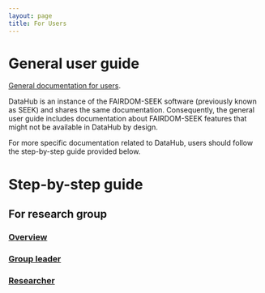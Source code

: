 ```yaml
---
layout: page
title: For Users
---
```


# General user guide
[General documentation for users](help/user-guide/index.html).

DataHub is an instance of the FAIRDOM-SEEK software (previously known as SEEK) and shares the same documentation. Consequently, the general user guide includes documentation about FAIRDOM-SEEK features that might not be available in DataHub by design.

For more specific documentation related to DataHub, users should follow the step-by-step guide provided below.

# Step-by-step guide

## For research group
### [Overview](dh-research-group.html#overview)
### [Group leader](dh-research-group.html#group-leader)
### [Researcher](dh-research-group.html#researcher)


<!--## For core facility-->


